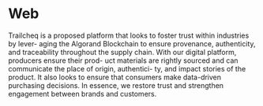 # Web
Trailcheq is a proposed platform that looks to foster trust within industries by lever- aging the Algorand Blockchain to ensure provenance, authenticity, and traceability throughout the supply chain. With our digital platform, producers ensure their prod- uct materials are rightly sourced and can communicate the place of origin, authentici- ty, and impact stories of the product. It also looks to ensure that consumers make data-driven purchasing decisions. In essence, we restore trust and strengthen engagement between brands and customers.
